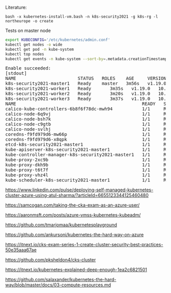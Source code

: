 Literature:


```
bash -x kubernetes-install-vm.bash -n k8s-security2021 -g k8s-rg -l northeurope -o create
```

Tests on master node

```bash
export KUBECONFIG='/etc/kubernetes/admin.conf'
kubectl get nodes -o wide
kubectl get pod -n kube-system
kubectl top nodes
kubectl get events -n kube-system --sort-by=.metadata.creationTimestamp
```

<pre>
Enable succeeded: 
[stdout]
NAME                       STATUS   ROLES    AGE     VERSION   INTERNAL-IP   EXTERNAL-IP   OS-IMAGE             KERNEL-VERSION     CONTAINER-RUNTIME
k8s-security2021-master1   Ready    master   3m56s   v1.19.0   10.240.0.4    <none>        Ubuntu 18.04.5 LTS   5.4.0-1036-azure   docker://19.3.6
k8s-security2021-worker1   Ready    <none>   3m35s   v1.19.0   10.240.0.5    <none>        Ubuntu 18.04.5 LTS   5.4.0-1036-azure   docker://19.3.6
k8s-security2021-worker2   Ready    <none>   3m20s   v1.19.0   10.240.0.6    <none>        Ubuntu 18.04.5 LTS   5.4.0-1036-azure   docker://19.3.6
k8s-security2021-worker3   Ready    <none>   3m37s   v1.19.0   10.240.0.7    <none>        Ubuntu 18.04.5 LTS   5.4.0-1036-azure   docker://19.3.6
NAME                                               READY   STATUS    RESTARTS   AGE
calico-kube-controllers-6b8f6f78dc-mwh94           1/1     Running   0          3m39s
calico-node-6q9vj                                  1/1     Running   0          3m38s
calico-node-bsh7k                                  1/1     Running   0          3m39s
calico-node-c9gtb                                  1/1     Running   0          110s
calico-node-svlhj                                  1/1     Running   0          3m36s
coredns-f9fd979d6-mw66p                            1/1     Running   0          3m39s
coredns-f9fd979d6-x8qpk                            1/1     Running   0          3m39s
etcd-k8s-security2021-master1                      1/1     Running   0          3m54s
kube-apiserver-k8s-security2021-master1            1/1     Running   0          3m54s
kube-controller-manager-k8s-security2021-master1   1/1     Running   2          3m54s
kube-proxy-2xc9b                                   1/1     Running   0          110s
kube-proxy-dkh9b                                   1/1     Running   0          3m36s
kube-proxy-t6t7f                                   1/1     Running   0          3m38s
kube-proxy-vhz4l                                   1/1     Running   0          3m39s
kube-scheduler-k8s-security2021-master1            1/1     Running   2          3m54s
</pre>

https://www.linkedin.com/pulse/deploying-self-managed-kubernetes-cluster-azure-using-atul-sharma/?articleId=6655123344125460480

https://samcogan.com/taking-the-cka-exam-as-an-azure-user/

https://aaronmsft.com/posts/azure-vmss-kubernetes-kubeadm/

https://github.com/tmarjomaa/kubernetesplayground

https://github.com/ankursoni/kubernetes-the-hard-way-on-azure


https://itnext.io/cks-exam-series-1-create-cluster-security-best-practices-50e35aaa67ae

https://github.com/pksheldon4/cks-cluster

https://itnext.io/kubernetes-explained-deep-enough-1ea2c6821501


https://github.com/salaxander/kubernetes-the-hard-way/blob/master/docs/03-compute-resources.md



